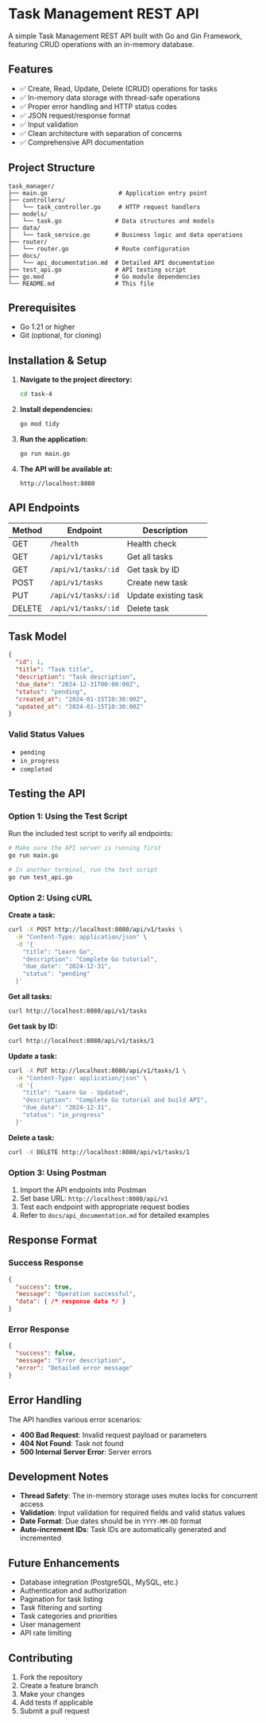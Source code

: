 # Task Management REST API

A simple Task Management REST API built with Go and Gin Framework, featuring CRUD operations with an in-memory database.

## Features

- ✅ Create, Read, Update, Delete (CRUD) operations for tasks
- ✅ In-memory data storage with thread-safe operations
- ✅ Proper error handling and HTTP status codes
- ✅ JSON request/response format
- ✅ Input validation
- ✅ Clean architecture with separation of concerns
- ✅ Comprehensive API documentation

## Project Structure

```
task_manager/
├── main.go                    # Application entry point
├── controllers/
│   └── task_controller.go     # HTTP request handlers
├── models/
│   └── task.go               # Data structures and models
├── data/
│   └── task_service.go       # Business logic and data operations
├── router/
│   └── router.go             # Route configuration
├── docs/
│   └── api_documentation.md  # Detailed API documentation
├── test_api.go               # API testing script
├── go.mod                    # Go module dependencies
└── README.md                 # This file
```

## Prerequisites

- Go 1.21 or higher
- Git (optional, for cloning)

## Installation & Setup

1. **Navigate to the project directory:**
   ```bash
   cd task-4
   ```

2. **Install dependencies:**
   ```bash
   go mod tidy
   ```

3. **Run the application:**
   ```bash
   go run main.go
   ```

4. **The API will be available at:**
   ```
   http://localhost:8080
   ```

## API Endpoints

| Method | Endpoint | Description |
|--------|----------|-------------|
| GET | `/health` | Health check |
| GET | `/api/v1/tasks` | Get all tasks |
| GET | `/api/v1/tasks/:id` | Get task by ID |
| POST | `/api/v1/tasks` | Create new task |
| PUT | `/api/v1/tasks/:id` | Update existing task |
| DELETE | `/api/v1/tasks/:id` | Delete task |

## Task Model

```json
{
  "id": 1,
  "title": "Task title",
  "description": "Task description",
  "due_date": "2024-12-31T00:00:00Z",
  "status": "pending",
  "created_at": "2024-01-15T10:30:00Z",
  "updated_at": "2024-01-15T10:30:00Z"
}
```

### Valid Status Values
- `pending`
- `in_progress` 
- `completed`

## Testing the API

### Option 1: Using the Test Script

Run the included test script to verify all endpoints:

```bash
# Make sure the API server is running first
go run main.go

# In another terminal, run the test script
go run test_api.go
```

### Option 2: Using cURL

**Create a task:**
```bash
curl -X POST http://localhost:8080/api/v1/tasks \
  -H "Content-Type: application/json" \
  -d '{
    "title": "Learn Go",
    "description": "Complete Go tutorial",
    "due_date": "2024-12-31",
    "status": "pending"
  }'
```

**Get all tasks:**
```bash
curl http://localhost:8080/api/v1/tasks
```

**Get task by ID:**
```bash
curl http://localhost:8080/api/v1/tasks/1
```

**Update a task:**
```bash
curl -X PUT http://localhost:8080/api/v1/tasks/1 \
  -H "Content-Type: application/json" \
  -d '{
    "title": "Learn Go - Updated",
    "description": "Complete Go tutorial and build API",
    "due_date": "2024-12-31",
    "status": "in_progress"
  }'
```

**Delete a task:**
```bash
curl -X DELETE http://localhost:8080/api/v1/tasks/1
```

### Option 3: Using Postman

1. Import the API endpoints into Postman
2. Set base URL: `http://localhost:8080/api/v1`
3. Test each endpoint with appropriate request bodies
4. Refer to `docs/api_documentation.md` for detailed examples

## Response Format

### Success Response
```json
{
  "success": true,
  "message": "Operation successful",
  "data": { /* response data */ }
}
```

### Error Response
```json
{
  "success": false,
  "message": "Error description",
  "error": "Detailed error message"
}
```

## Error Handling

The API handles various error scenarios:

- **400 Bad Request**: Invalid request payload or parameters
- **404 Not Found**: Task not found
- **500 Internal Server Error**: Server errors

## Development Notes

- **Thread Safety**: The in-memory storage uses mutex locks for concurrent access
- **Validation**: Input validation for required fields and valid status values
- **Date Format**: Due dates should be in `YYYY-MM-DD` format
- **Auto-increment IDs**: Task IDs are automatically generated and incremented

## Future Enhancements

- Database integration (PostgreSQL, MySQL, etc.)
- Authentication and authorization
- Pagination for task listing
- Task filtering and sorting
- Task categories and priorities
- User management
- API rate limiting

## Contributing

1. Fork the repository
2. Create a feature branch
3. Make your changes
4. Add tests if applicable
5. Submit a pull request
